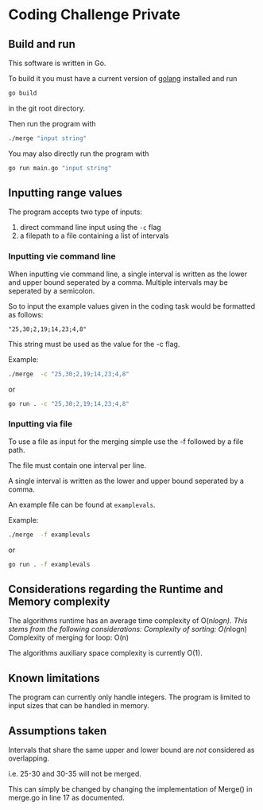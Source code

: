 # Coding Challenge Private
## Build and run
This software is written in Go.

To build it you must have a current version of [golang](https://go.dev/) installed and run

```bash
go build 
```
in the git root directory.

Then run the program with 
```bash
./merge "input string"
```
You may also directly run the program with 

```bash
go run main.go "input string"
```

## Inputting range values

The program accepts two type of inputs:

1. direct command line input using the `-c` flag
2. a filepath to a file containing a list of intervals

### Inputting vie command line
When inputting vie command line, a  single interval is written as the lower and upper bound seperated by a comma.
Multiple intervals may be seperated by a semicolon.

So to input the example values given in the coding task would be formatted as follows:

```
"25,30;2,19;14,23;4,8"
```

This string must be used as the value for the -c flag.

Example:

```bash
./merge  -c "25,30;2,19;14,23;4,8"
```
or 
```bash
go run . -c "25,30;2,19;14,23;4,8"
```

### Inputting via file
To use a file as input for the merging simple use the -f followed by a file path.

The file must contain one interval per line.

A single interval is written as the lower and upper bound seperated by a comma.

An example file can be found at `examplevals`.

Example:
```bash
./merge  -f examplevals
```
or 
```bash
go run . -f examplevals
```
## Considerations regarding the Runtime and Memory complexity
The algorithms runtime has an average time complexity of O(n*logn). 
This stems from the following considerations:
    Complexity of sorting: O(n*logn)
    Complexity of merging for loop: O(n)

The algorithms auxiliary space complexity is currently O(1).

## Known limitations
The program can currently only handle integers.
The program is limited to input sizes that can be handled in memory.

## Assumptions taken
Intervals that share the same upper and lower bound are *not* considered as overlapping.

i.e. 25-30 and 30-35 will not be merged.

This can simply be changed by changing the implementation of Merge() in merge.go in line 17 as documented.